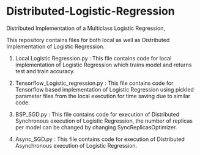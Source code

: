 # Distributed-Logistic-Regression
Distributed Implementation of a Multiclass Logistic Regression,

This repository contains files for both local as well as Distributed Implementation of Logistic Regression.

1. Local Logistic Regression.py : 
   This file contains code for local implementation of Logistic Regression which trains model and returns test and train accuracy.

2. Tensorflow_Logistic_regression.py :
   This file contains code for Tensorflow based implementation of Logistic Regression using pickled parameter files from the local            execution for time saving due to similar code.

3. BSP_SGD.py : 
   This file contains code for execution of Distributed Synchronous execution of Logistic Regression, the number of replicas per model can    be changed by changing SyncReplicasOptimizer.

4. Async_SGD.py : 
   This file contains code for execution of Distributed Asynchronous execution of Logistic Regression.
